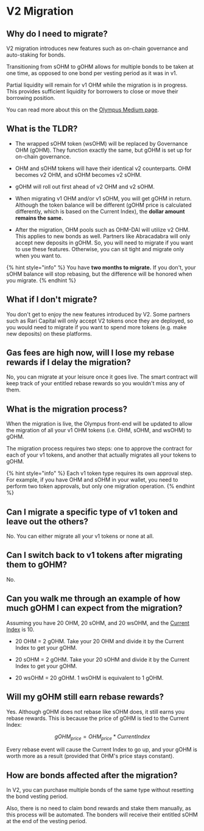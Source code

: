 # V2 Migration

## Why do I need to migrate?

V2 migration introduces new features such as on-chain governance and auto-staking
for bonds.

Transitioning from sOHM to gOHM allows for multiple bonds to be taken at one time,
as opposed to one bond per vesting period as it was in v1.

Partial liquidity will remain for v1 OHM while the migration is in progress. This
provides sufficient liquidity for borrowers to close or move their borrowing
position.

You can read more about this on the [Olympus Medium page](https://olympusdao.medium.com/introducing-olympus-v2-c4ade14e9fe).

## What is the TLDR?

- The wrapped sOHM token (wsOHM) will be replaced by Governance OHM (gOHM). They
function exactly the same, but gOHM is set up for on-chain governance.

- OHM and sOHM tokens will have their identical v2 counterparts. OHM becomes v2
OHM, and sOHM becomes v2 sOHM.

- gOHM will roll out first ahead of v2 OHM and v2 sOHM.

- When migrating v1 OHM and/or v1 sOHM, you will get gOHM in return. Although
the token balance will be different (gOHM price is calculated differently, which
is based on the Current Index), the **dollar amount remains the same.**

- After the migration, OHM pools such as OHM-DAI will utilize v2 OHM. This applies
to new bonds as well. Partners like Abracadabra will only accept new deposits in
gOHM. So, you will need to migrate if you want to use these features. Otherwise,
you can sit tight and migrate only when you want to.

{% hint style="info" %}
You have **two months to migrate.** If you don't, your sOHM balance will stop
rebasing, but the difference will be honored when you migrate.
{% endhint %}

## What if I don't migrate?

You don't get to enjoy the new features introduced by V2. Some partners such as
Rari Capital will only accept V2 tokens once they are deployed, so you would
need to migrate if you want to spend more tokens (e.g. make new deposits) on these
platforms.

## Gas fees are high now, will I lose my rebase rewards if I delay the migration?

No, you can migrate at your leisure once it goes live. The smart contract will
keep track of your entitled rebase rewards so you wouldn't miss any of them.

## What is the migration process?

When the migration is live, the Olympus front-end will be updated to allow the
migration of all your v1 OHM tokens (i.e. OHM, sOHM, and wsOHM) to gOHM.

The migration process requires two steps: one to approve the contract for each
of your v1 tokens, and another that actually migrates all your tokens to gOHM.

{% hint style="info" %}
Each v1 token type requires its own approval step. For example, if you have OHM
and sOHM in your wallet, you need to perform two token approvals, but only one
migration operation.
{% endhint %}

## Can I migrate a specific type of v1 token and leave out the others?

No. You can either migrate all your v1 tokens or none at all.

## Can I switch back to v1 tokens after migrating them to gOHM?

No.

## Can you walk me through an example of how much gOHM I can expect from the migration?

Assuming you have 20 OHM, 20 sOHM, and 20 wsOHM, and the [Current Index](https://docs.olympusdao.finance/main/basics/basics#how-do-i-track-my-rebase-rewards)
is 10.

- 20 OHM = 2 gOHM. Take your 20 OHM and divide it by the Current Index to get your
gOHM.

- 20 sOHM = 2 gOHM. Take your 20 sOHM and divide it by the Current Index to get
your gOHM.

- 20 wsOHM = 20 gOHM. 1 wsOHM is equivalent to 1 gOHM.

## Will my gOHM still earn rebase rewards?

Yes. Although gOHM does not rebase like sOHM does, it still earns you rebase rewards.
This is because the price of gOHM is tied to the Current Index:

$$
gOHM_{price} = OHM_{price} * CurrentIndex
$$

Every rebase event will cause the Current Index to go up, and your gOHM is worth
more as a result (provided that OHM's price stays constant).

## How are bonds affected after the migration?

In V2, you can purchase multiple bonds of the same type without resetting the
bond vesting period.

Also, there is no need to claim bond rewards and stake them manually, as this process
will be automated. The bonders will receive their entitled sOHM at the end of the
vesting period.
